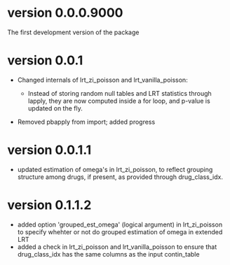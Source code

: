 # version 0.0.0.9000
The first development version of the package



# version 0.0.1
* Changed internals of lrt_zi_poisson and lrt_vanilla_poisson:
  - Instead of storing random null tables and LRT statistics through lapply, they are now computed inside a for loop, and p-value is updated on the fly.
  
* Removed pbapply from import; added progress

# version 0.0.1.1
* updated estimation of omega's in lrt_zi_poisson, to reflect grouping structure among drugs, if present, as provided through drug_class_idx.

# version 0.1.1.2
* added option 'grouped_est_omega' (logical argument) in lrt_zi_poisson to specify whehter or not do grouped estimation of omega in extended LRT
* added a check in lrt_zi_poisson and lrt_vanilla_poisson to ensure that drug_class_idx has the same columns as the input contin_table
